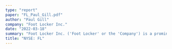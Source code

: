 ```yaml
---
type: "report"
paper: "FL_Paul_Gill.pdf"
author: "Paul Gill"
company: "Foot Locker Inc."
date: "2022-03-18"
summary: "Foot Locker Inc. ('Foot Locker' or the 'Company') is a prominent sportswear and footwear company headquartered out of New York City. Along with its portfolio of companies that include Champs Sports and Eastbay, the Company celebrates youth and sneaker culture at its core. With over 3000 retail stores and a prominent e-commerce presence, Foot Locker continues to fuel the passion for sneaker love and fashionable sportswear around the world."
title: "NYSE: FL"
---
```

